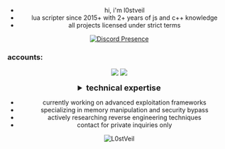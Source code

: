 <div align="center">

- hi, i'm l0stveil
- lua scripter since 2015+ with 2+ years of js and c++ knowledge
- all projects licensed under strict terms

[![Discord Presence](https://lanyard.cnrad.dev/api/999996983743885382)](https://discord.com/users/999996983743885382)

</div>

<h3>accounts:</h3>
<p align="center">
   <a href="https://discord.com/users/1311743263241277462" target="_blank"><img src="https://img.shields.io/badge/discord%20-7289DA.svg?&style=for-the-badge&logo=discord&logoColor=white"></a>
   <a href="https://github.com/L0stVeil" target="_blank"><img src="https://img.shields.io/badge/GitHub%20-191717.svg?&style=for-the-badge&logo=github&logoColor=white"></a>
</p>

<details align="center">
  <summary style="font-weight: bold; font-size: 18px">technical expertise</summary>
   <code><img height="20" src="https://raw.githubusercontent.com/github/explore/80688e429a7d4ef2fca1e82350fe8e3517d3494d/topics/lua/lua.png"></code>
   <code><img height="20" src="https://raw.githubusercontent.com/github/explore/80688e429a7d4ef2fca1e82350fe8e3517d3494d/topics/javascript/javascript.png"></code>
   <code><img height="20" src="https://raw.githubusercontent.com/github/explore/80688e429a7d4ef2fca1e82350fe8e3517d3494d/topics/cpp/cpp.png"></code>
   <code><img height="20" src="https://raw.githubusercontent.com/github/explore/80688e429a7d4ef2fca1e82350fe8e3517d3494d/topics/python/python.png"></code>
   <code><img height="20" src="https://raw.githubusercontent.com/github/explore/80688e429a7d4ef2fca1e82350fe8e3517d3494d/topics/nodejs/nodejs.png"></code>
   <code><img height="20" src="https://raw.githubusercontent.com/github/explore/80688e429a7d4ef2fca1e82350fe8e3517d3494d/topics/visual-studio-code/visual-studio-code.png"></code>
</details>

<div align="center">
   
- currently working on advanced exploitation frameworks
- specializing in memory manipulation and security bypass
- actively researching reverse engineering techniques
- contact for private inquiries only

<img src="https://komarev.com/ghpvc/?username=L0stVeil&label=profile%20visits&color=0b04c7" alt="L0stVeil" />

</div>
